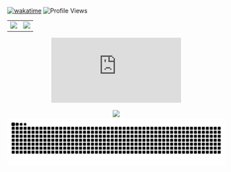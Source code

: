 [![wakatime](https://wakatime.com/badge/user/018e666c-c584-40d2-b937-d94aa40bdf3b.svg)](https://wakatime.com/@018e666c-c584-40d2-b937-d94aa40bdf3b)
![Profile Views](https://komarev.com/ghpvc/?username=Diraw&color=blueviolet)

<table>
  <tr>
    <td><img width="450" src="https://github-readme-stats.vercel.app/api?username=Diraw&theme=transparent&include_all_commits=true&show_icons=true&hide_border=true&hide_title=true&text_size=16&text_color=333333&icon_color=333333&hide=contribs&cache_seconds=2000" /></td>
    <td><img src="https://github-readme-stats.vercel.app/api/wakatime?username=diraw&theme=transparent&hide_border=true&layout=compact&langs_count=6&hide_title=true&text_size=20&text_color=333333&icon_color=333333" /></td>
  </tr>
</table>

<div align="center">
  <figure><embed src="https://wakatime.com/share/@Diraw/f2012205-2e27-4aa6-ab20-69906005c91a.svg"></embed></figure>
</div>

<div align="center">
  <img width="800" src="https://github-readme-activity-graph.vercel.app/graph?username=Diraw&theme=github-compact&hide_border=true&area=true&hide_title=true&color=333333" />
</div>

<div align="center">
  <picture>
    <source media="(prefers-color-scheme: dark)" srcset="https://raw.githubusercontent.com/Diraw/Diraw/output/github-contribution-grid-snake-dark.svg" />
    <source media="(prefers-color-scheme: light)" srcset="https://raw.githubusercontent.com/Diraw/Diraw/output/github-contribution-grid-snake.svg" />
    <img alt="github-snake" src="https://raw.githubusercontent.com/Diraw/Diraw/output/github-contribution-grid-snake.svg" />
  </picture>
</div>

